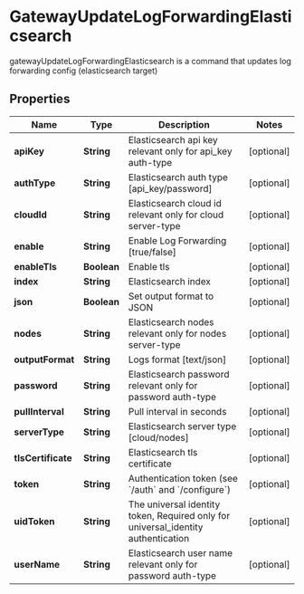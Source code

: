 

# GatewayUpdateLogForwardingElasticsearch

gatewayUpdateLogForwardingElasticsearch is a command that updates log forwarding config (elasticsearch target)

## Properties

| Name | Type | Description | Notes |
|------------ | ------------- | ------------- | -------------|
|**apiKey** | **String** | Elasticsearch api key relevant only for api_key auth-type |  [optional] |
|**authType** | **String** | Elasticsearch auth type [api_key/password] |  [optional] |
|**cloudId** | **String** | Elasticsearch cloud id relevant only for cloud server-type |  [optional] |
|**enable** | **String** | Enable Log Forwarding [true/false] |  [optional] |
|**enableTls** | **Boolean** | Enable tls |  [optional] |
|**index** | **String** | Elasticsearch index |  [optional] |
|**json** | **Boolean** | Set output format to JSON |  [optional] |
|**nodes** | **String** | Elasticsearch nodes relevant only for nodes server-type |  [optional] |
|**outputFormat** | **String** | Logs format [text/json] |  [optional] |
|**password** | **String** | Elasticsearch password relevant only for password auth-type |  [optional] |
|**pullInterval** | **String** | Pull interval in seconds |  [optional] |
|**serverType** | **String** | Elasticsearch server type [cloud/nodes] |  [optional] |
|**tlsCertificate** | **String** | Elasticsearch tls certificate |  [optional] |
|**token** | **String** | Authentication token (see &#x60;/auth&#x60; and &#x60;/configure&#x60;) |  [optional] |
|**uidToken** | **String** | The universal identity token, Required only for universal_identity authentication |  [optional] |
|**userName** | **String** | Elasticsearch user name relevant only for password auth-type |  [optional] |



